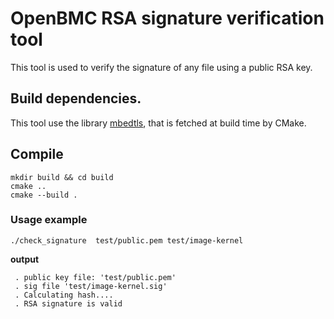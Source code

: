 # OpenBMC RSA signature verification tool
This tool is used to verify the signature of any file using
a public RSA key.

## Build dependencies.
This tool use the library [mbedtls](https://github.com/ARMmbed/mbedtls), that is fetched at build
time by CMake.

## Compile
```shell
mkdir build && cd build
cmake ..
cmake --build .
```

### Usage example
```shell
./check_signature  test/public.pem test/image-kernel
```
**output**
```
 . public key file: 'test/public.pem'
 . sig file 'test/image-kernel.sig'
 . Calculating hash....
 . RSA signature is valid
```
